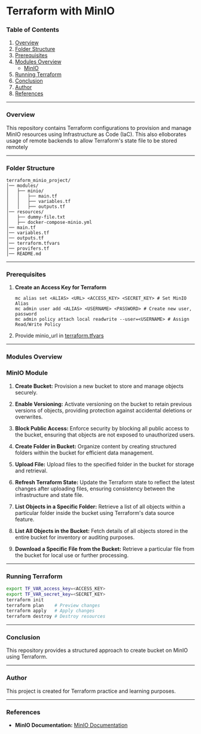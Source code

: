  # Terraform with MinIO
 
 ### Table of Contents
 1. [Overview](#overview)
 2. [Folder Structure](#folder-structure)
 3. [Prerequisites](#prerequisites)
 4. [Modules Overview](#modules-overview)
    - [MinIO](#minio-module)
 6. [Running Terraform](#running-terraform)
 7. [Conclusion](#conclusion)
 8. [Author](#author)
 9. [References](#references)

 ---

### Overview
This repository contains Terraform configurations to provision and manage MinIO resources using Infrastructure as Code (IaC). This also elloborates usage of remote backends to allow Terraform's state file to be stored remotely

---

### Folder Structure
```
terraform_minio_project/
│── modules/
│   ├── minio/
│   │   ├── main.tf
│   │   ├── variables.tf
│   │   ├── outputs.tf
│── resources/
│   ├── dummy-file.txt
│   ├── docker-compose-minio.yml
│── main.tf
│── variables.tf
│── outputs.tf
│── terraform.tfvars
│── provifers.tf
│── README.md
```

---

### Prerequisites
1. **Create an Access Key for Terraform**
    ```
    mc alias set <ALIAS> <URL> <ACCESS_KEY> <SECRET_KEY> # Set MinIO Alias
    mc admin user add <ALIAS> <USERNAME> <PASSWORD> # Create new user, password
    mc admin policy attach local readwrite --user=<USERNAME> # Assign Read/Write Policy
    ```
2. Provide minio_url in [terraform.tfvars](terraform.tfvars)

---

### Modules Overview
### **MinIO Module**
1. **Create Bucket:** Provision a new bucket to store and manage objects securely.  

2. **Enable Versioning:** Activate versioning on the bucket to retain previous versions of objects, providing protection against accidental deletions or overwrites.  

3. **Block Public Access:**  Enforce security by blocking all public access to the bucket, ensuring that objects are not exposed to unauthorized users.  

4. **Create Folder in Bucket:** Organize content by creating structured folders within the bucket for efficient data management.  

5. **Upload File:** Upload files to the specified folder in the bucket for storage and retrieval.  

6. **Refresh Terraform State:** Update the Terraform state to reflect the latest changes after uploading files, ensuring consistency between the infrastructure and state file.  

7. **List Objects in a Specific Folder:** Retrieve a list of all objects within a particular folder inside the bucket using Terraform's data source feature.  

8. **List All Objects in the Bucket:** Fetch details of all objects stored in the entire bucket for inventory or auditing purposes.  

9. **Download a Specific File from the Bucket:** Retrieve a particular file from the bucket for local use or further processing.  

---

### Running Terraform
```sh
export TF_VAR_access_key=<ACCESS_KEY>
export TF_VAR_secret_key=<SECRET_KEY>
terraform init
terraform plan    # Preview changes
terraform apply   # Apply changes
terraform destroy # Destroy resources
```

---

### Conclusion
This repository provides a structured approach to create bucket on MinIO using Terraform.

---

### Author
This project is created for Terraform practice and learning purposes.

---

### References
- **MinIO Documentation:** [MinIO Documentation](https://registry.terraform.io/providers/aminueza/minio/latest/docs)